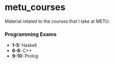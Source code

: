 # metu_courses
Material related to the courses that I take at METU.

### Programming Exams 
- **1-5:** Haskell
- **6-8:** C++
- **9-10:** Prolog
